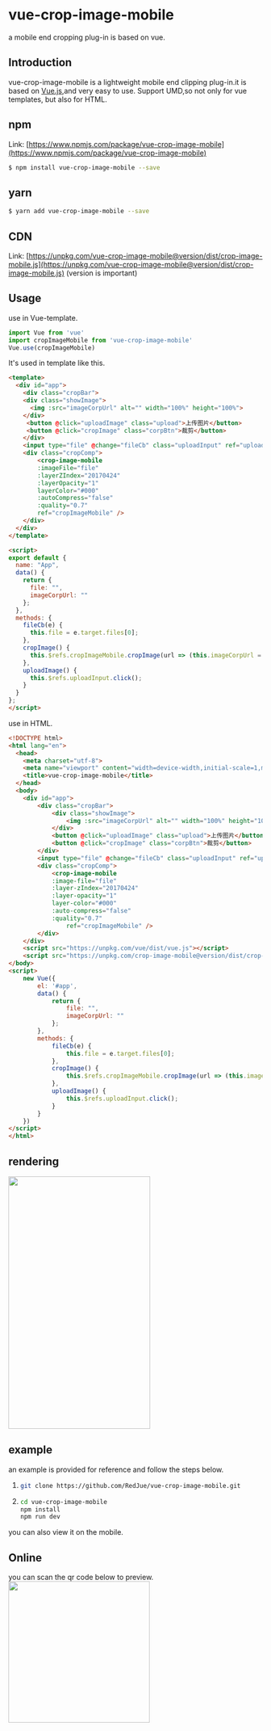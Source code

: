 # vue-crop-image-mobile

a mobile end cropping plug-in is based on vue.

## Introduction

vue-crop-image-mobile is a lightweight mobile end clipping plug-in.it is based on [Vue.js](https://github.com/vuejs/vue),and very easy to use.  Support UMD,so not only for vue templates, but also for HTML.

## npm

Link: [https://www.npmjs.com/package/vue-crop-image-mobile](https://www.npmjs.com/package/vue-crop-image-mobile)

```bash
$ npm install vue-crop-image-mobile --save
```
## yarn

```bash
$ yarn add vue-crop-image-mobile --save
```

## CDN

Link: [https://unpkg.com/vue-crop-image-mobile@version/dist/crop-image-mobile.js](https://unpkg.com/vue-crop-image-mobile@version/dist/crop-image-mobile.js) (version is important)

## Usage

use in Vue-template.

```javascript
import Vue from 'vue'
import cropImageMobile from 'vue-crop-image-mobile'
Vue.use(cropImageMobile)
```

It's used in template like this.

```Html
<template>
  <div id="app">
    <div class="cropBar">
    <div class="showImage">
      <img :src="imageCorpUrl" alt="" width="100%" height="100%">
    </div>  
     <button @click="uploadImage" class="upload">上传图片</button>
     <button @click="cropImage" class="corpBtn">裁剪</button>
    </div>
    <input type="file" @change="fileCb" class="uploadInput" ref="uploadInput"> 
    <div class="cropComp">
        <crop-image-mobile 
        :imageFile="file"
        :layerZIndex="20170424"
        :layerOpacity="1"
        layerColor="#000"
        :autoCompress="false"
        :quality="0.7"
        ref="cropImageMobile" />  
    </div>
  </div>
</template>

<script>
export default {
  name: "App",
  data() {
    return {
      file: "",
      imageCorpUrl: ""
    };
  },
  methods: {
    fileCb(e) {
      this.file = e.target.files[0];
    },
    cropImage() {
      this.$refs.cropImageMobile.cropImage(url => (this.imageCorpUrl = url));
    },
    uploadImage() {
      this.$refs.uploadInput.click();
    }
  }
};
</script>
```

use in HTML.

```Html
<!DOCTYPE html>
<html lang="en">
  <head>
    <meta charset="utf-8">
    <meta name="viewport" content="width=device-width,initial-scale=1,maximum-scale=1,user-scalable=no">
    <title>vue-crop-image-mobile</title>
  </head>
  <body>
    <div id="app">
        <div class="cropBar">
            <div class="showImage">
                <img :src="imageCorpUrl" alt="" width="100%" height="100%">
            </div>
            <button @click="uploadImage" class="upload">上传图片</button>
            <button @click="cropImage" class="corpBtn">裁剪</button>
        </div>
        <input type="file" @change="fileCb" class="uploadInput" ref="uploadInput">
        <div class="cropComp">
            <crop-image-mobile 
            :image-file="file" 
            :layer-zIndex="20170424" 
            :layer-opacity="1" 
            layer-color="#000" 
            :auto-compress="false" 
            :quality="0.7"
                ref="cropImageMobile" />
        </div>
    </div>
    <script src="https://unpkg.com/vue/dist/vue.js"></script>
    <script src="https://unpkg.com/crop-image-mobile@version/dist/crop-image-mobile.js"></script>
</body>
<script>
    new Vue({
        el: '#app',
        data() {
            return {
                file: "",
                imageCorpUrl: ""
            };
        },
        methods: {
            fileCb(e) {
                this.file = e.target.files[0];
            },
            cropImage() {
                this.$refs.cropImageMobile.cropImage(url => (this.imageCorpUrl = url));
            },
            uploadImage() {
                this.$refs.uploadInput.click();
            }
        }
    })
</script>
</html>
```

## rendering

<img src="https://github.com/RedJue/vue-crop-image-mobile/blob/master/example/assets/screenshot.gif" width="281" height="500"/>

## example

an example is provided for reference and follow the steps below.

1. ```Bash
   git clone https://github.com/RedJue/vue-crop-image-mobile.git
   ```

2. ```bash
   cd vue-crop-image-mobile
   npm install
   npm run dev
   ```

you can also view it on the mobile.

## Online
you can scan the qr code below to preview.
<img src="https://github.com/RedJue/vue-crop-image-mobile/blob/master/example/assets/qrcode.png" width="280" height="280"/>